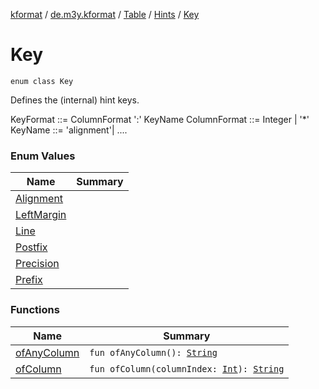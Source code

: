 [kformat](../../../../index.md) / [de.m3y.kformat](../../../index.md) / [Table](../../index.md) / [Hints](../index.md) / [Key](./index.md)

# Key

`enum class Key`

Defines the (internal) hint keys.

KeyFormat ::= ColumnFormat ':' KeyName
ColumnFormat ::= Integer | '*'
KeyName ::= 'alignment'| ....

### Enum Values

| Name | Summary |
|---|---|
| [Alignment](-alignment.md) |  |
| [LeftMargin](-left-margin.md) |  |
| [Line](-line.md) |  |
| [Postfix](-postfix.md) |  |
| [Precision](-precision.md) |  |
| [Prefix](-prefix.md) |  |

### Functions

| Name | Summary |
|---|---|
| [ofAnyColumn](of-any-column.md) | `fun ofAnyColumn(): `[`String`](https://kotlinlang.org/api/latest/jvm/stdlib/kotlin/-string/index.html) |
| [ofColumn](of-column.md) | `fun ofColumn(columnIndex: `[`Int`](https://kotlinlang.org/api/latest/jvm/stdlib/kotlin/-int/index.html)`): `[`String`](https://kotlinlang.org/api/latest/jvm/stdlib/kotlin/-string/index.html) |
